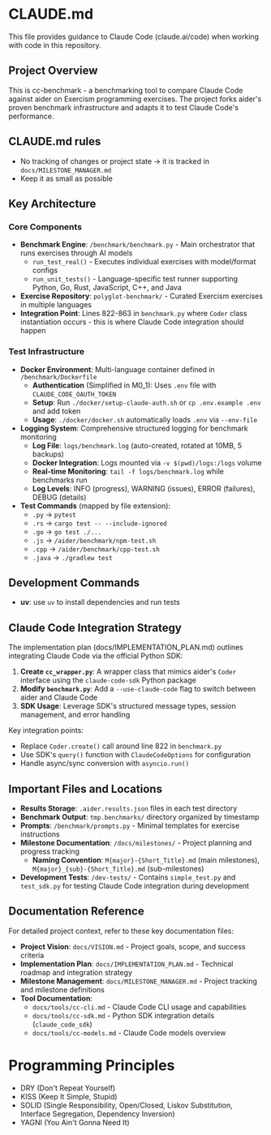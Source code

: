 # CLAUDE.md

This file provides guidance to Claude Code (claude.ai/code) when working with code in this repository.

## Project Overview

This is cc-benchmark - a benchmarking tool to compare Claude Code against aider on Exercism programming exercises.
The project forks aider's proven benchmark infrastructure and adapts it to test Claude Code's performance.

## CLAUDE.md rules
- No tracking of changes or project state → it is tracked in `docs/MILESTONE_MANAGER.md`
- Keep it as small as possible

## Key Architecture

### Core Components
- **Benchmark Engine**: `/benchmark/benchmark.py` - Main orchestrator that runs exercises through AI models
  - `run_test_real()` - Executes individual exercises with model/format configs
  - `run_unit_tests()` - Language-specific test runner supporting Python, Go, Rust, JavaScript, C++, and Java
- **Exercise Repository**: `polyglot-benchmark/` - Curated Exercism exercises in multiple languages
- **Integration Point**: Lines 822-863 in `benchmark.py` where `Coder` class instantiation occurs - this is where Claude Code integration should happen

### Test Infrastructure
- **Docker Environment**: Multi-language container defined in `/benchmark/Dockerfile`
  - **Authentication** (Simplified in M0_1): Uses `.env` file with `CLAUDE_CODE_OAUTH_TOKEN`
  - **Setup**: Run `./docker/setup-claude-auth.sh` or `cp .env.example .env` and add token
  - **Usage**: `./docker/docker.sh` automatically loads `.env` via `--env-file`
- **Logging System**: Comprehensive structured logging for benchmark monitoring
  - **Log File**: `logs/benchmark.log` (auto-created, rotated at 10MB, 5 backups)
  - **Docker Integration**: Logs mounted via `-v $(pwd)/logs:/logs` volume
  - **Real-time Monitoring**: `tail -f logs/benchmark.log` while benchmarks run
  - **Log Levels**: INFO (progress), WARNING (issues), ERROR (failures), DEBUG (details)
- **Test Commands** (mapped by file extension):
  - `.py` → `pytest`
  - `.rs` → `cargo test -- --include-ignored`
  - `.go` → `go test ./...`
  - `.js` → `/aider/benchmark/npm-test.sh`
  - `.cpp` → `/aider/benchmark/cpp-test.sh`
  - `.java` → `./gradlew test`

## Development Commands
- **uv**: use `uv` to install dependencies and run tests

## Claude Code Integration Strategy

The implementation plan (docs/IMPLEMENTATION_PLAN.md) outlines integrating Claude Code via the official Python SDK:

1. **Create `cc_wrapper.py`**: A wrapper class that mimics aider's `Coder` interface using the `claude-code-sdk` Python package
2. **Modify `benchmark.py`**: Add a `--use-claude-code` flag to switch between aider and Claude Code
3. **SDK Usage**: Leverage SDK's structured message types, session management, and error handling

Key integration points:
- Replace `Coder.create()` call around line 822 in `benchmark.py`
- Use SDK's `query()` function with `ClaudeCodeOptions` for configuration
- Handle async/sync conversion with `asyncio.run()`

## Important Files and Locations

- **Results Storage**: `.aider.results.json` files in each test directory
- **Benchmark Output**: `tmp.benchmarks/` directory organized by timestamp
- **Prompts**: `/benchmark/prompts.py` - Minimal templates for exercise instructions
- **Milestone Documentation**: `/docs/milestones/` - Project planning and progress tracking
  - **Naming Convention**: `M{major}-{Short_Title}.md` (main milestones), `M{major}_{sub}-{Short_Title}.md` (sub-milestones)
- **Development Tests**: `/dev-tests/` - Contains `simple_test.py` and `test_sdk.py` for testing Claude Code integration during development

## Documentation Reference

For detailed project context, refer to these key documentation files:

- **Project Vision**: `docs/VISION.md` - Project goals, scope, and success criteria
- **Implementation Plan**: `docs/IMPLEMENTATION_PLAN.md` - Technical roadmap and integration strategy
- **Milestone Management**: `docs/MILESTONE_MANAGER.md` - Project tracking and milestone definitions
- **Tool Documentation**: 
  - `docs/tools/cc-cli.md` - Claude Code CLI usage and capabilities
  - `docs/tools/cc-sdk.md` - Python SDK integration details (`claude_code_sdk`)
  - `docs/tools/cc-models.md` - Claude Code models overview


# Programming Principles
- DRY (Don't Repeat Yourself)
- KISS (Keep It Simple, Stupid)
- SOLID (Single Responsibility, Open/Closed, Liskov Substitution, Interface Segregation, Dependency Inversion)
- YAGNI (You Ain't Gonna Need It)

